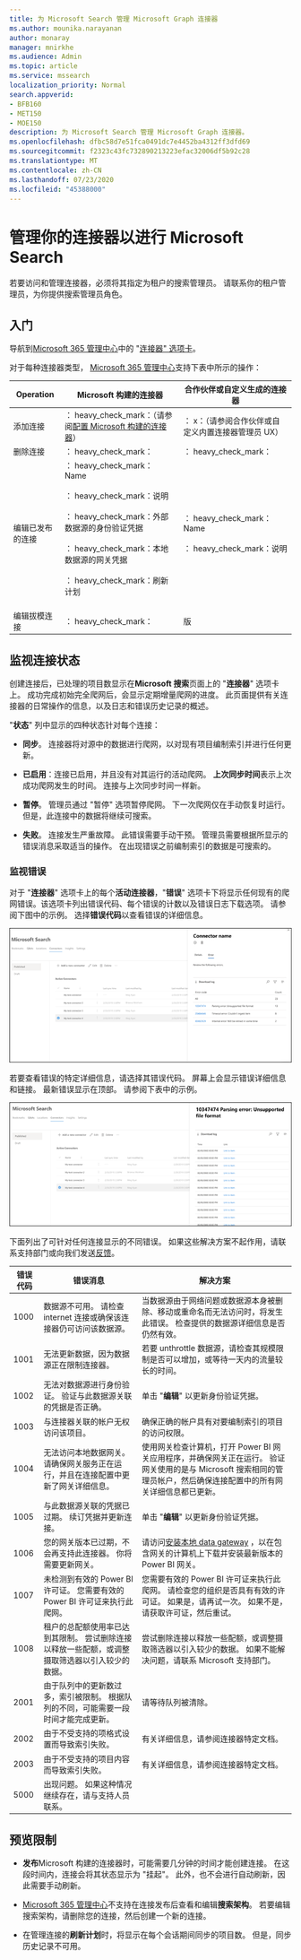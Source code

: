 ```yaml
---
title: 为 Microsoft Search 管理 Microsoft Graph 连接器
ms.author: mounika.narayanan
author: monaray
manager: mnirkhe
ms.audience: Admin
ms.topic: article
ms.service: mssearch
localization_priority: Normal
search.appverid:
- BFB160
- MET150
- MOE150
description: 为 Microsoft Search 管理 Microsoft Graph 连接器。
ms.openlocfilehash: dfbc58d7e51fca0491dc7e4452ba4312ff3dfd69
ms.sourcegitcommit: f2323c43fc732890213223efac32006df5b92c28
ms.translationtype: MT
ms.contentlocale: zh-CN
ms.lasthandoff: 07/23/2020
ms.locfileid: "45388000"
---
```

# <a name="manage-your-connector-for-microsoft-search"></a>管理你的连接器以进行 Microsoft Search

若要访问和管理连接器，必须将其指定为租户的搜索管理员。 请联系你的租户管理员，为你提供搜索管理员角色。

## <a name="get-started"></a>入门

导航到[Microsoft 365 管理中心](https://admin.microsoft.com)中的 "[连接器" 选项卡](https://admin.microsoft.com/Adminportal/Home#/MicrosoftSearch/Connectors)。

对于每种连接器类型， [Microsoft 365 管理中心](https://admin.microsoft.com)支持下表中所示的操作：

Operation | Microsoft 构建的连接器 | 合作伙伴或自定义生成的连接器
--- | --- | ---
添加连接 | ： heavy_check_mark：（请参阅[配置 Microsoft 构建的连接器](configure-connector.md)） | ： x：（请参阅合作伙伴或自定义内置连接器管理员 UX）
删除连接 | ： heavy_check_mark： | ： heavy_check_mark：
编辑已发布的连接 | ： heavy_check_mark： Name<br></br> ： heavy_check_mark：说明<br></br> ： heavy_check_mark：外部数据源的身份验证凭据<br></br> ： heavy_check_mark：本地数据源的网关凭据<br></br> ： heavy_check_mark：刷新计划<br></br> | ： heavy_check_mark： Name<br></br> ： heavy_check_mark：说明
编辑拔模连接 | ： heavy_check_mark： | 版

## <a name="monitor-your-connection-status"></a>监视连接状态

创建连接后，已处理的项目数显示在**Microsoft 搜索**页面上的 "**连接器**" 选项卡上。 成功完成初始完全爬网后，会显示定期增量爬网的进度。 此页面提供有关连接器的日常操作的信息，以及日志和错误历史记录的概述。

"**状态**" 列中显示的四种状态针对每个连接：

* **同步**。 连接器将对源中的数据进行爬网，以对现有项目编制索引并进行任何更新。

* **已启用**：连接已启用，并且没有对其运行的活动爬网。 **上次同步时间**表示上次成功爬网发生的时间。 连接与上次同步时间一样新。

* **暂停**。 管理员通过 "暂停" 选项暂停爬网。 下一次爬网仅在手动恢复时运行。 但是，此连接中的数据将继续可搜索。

* **失败**。 连接发生严重故障。 此错误需要手动干预。 管理员需要根据所显示的错误消息采取适当的操作。 在出现错误之前编制索引的数据是可搜索的。

### <a name="monitor-errors"></a>监视错误

对于 "**连接器**" 选项卡上的每个**活动连接器**，"**错误**" 选项卡下将显示任何现有的爬网错误。该选项卡列出错误代码、每个错误的计数以及错误日志下载选项。 请参阅下图中的示例。 选择**错误代码**以查看错误的详细信息。

![选择了连接器的连接器列表，详细信息窗格显示了此连接器的3个错误。](media/errormonitoring1.png)

若要查看错误的特定详细信息，请选择其错误代码。 屏幕上会显示错误详细信息和链接。 最新错误显示在顶部。 请参阅下表中的示例。

![连接器列表，选择了一个连接器，详细信息窗格显示了连接器的错误列表。 ](media/errormonitoring2.png)

下面列出了可针对任何连接显示的不同错误。 如果这些解决方案不起作用，请联系支持部门或向我们发送[反馈](connectors-feedback.md)。

错误代码 | 错误消息 | 解决方案
--- | --- | ---
1000 | 数据源不可用。 请检查 internet 连接或确保该连接器仍可访问该数据源。 | 当数据源由于网络问题或数据源本身被删除、移动或重命名而无法访问时，将发生此错误。 检查提供的数据源详细信息是否仍然有效。
1001 | 无法更新数据，因为数据源正在限制连接器。 | 若要 unthrottle 数据源，请检查其规模限制是否可以增加，或等待一天内的流量较长的时间。
1002 | 无法对数据源进行身份验证。 验证与此数据源关联的凭据是否正确。 | 单击 "**编辑**" 以更新身份验证凭据。
1003 | 与连接器关联的帐户无权访问该项目。 |  确保正确的帐户具有对要编制索引的项目的访问权限。
1004 | 无法访问本地数据网关。 请确保网关服务正在运行，并且在连接配置中更新了网关详细信息。 | 使用网关检查计算机，打开 Power BI 网关应用程序，并确保网关正在运行。 验证网关使用的是与 Microsoft 搜索相同的管理员帐户，然后确保连接配置中的所有网关详细信息都已更新。
1005 | 与此数据源关联的凭据已过期。 续订凭据并更新连接。 | 单击 "**编辑**" 以更新身份验证凭据。
1006 | 您的网关版本已过期，不会再支持此连接器。 你将需要更新网关。 | 请访问[安装本地 data gateway](https://docs.microsoft.com/data-integration/gateway/service-gateway-install) ，以在包含网关的计算机上下载并安装最新版本的 Power BI 网关。
1007 | 未检测到有效的 Power BI 许可证。 您需要有效的 Power BI 许可证来执行此爬网。 | 您需要有效的 Power BI 许可证来执行此爬网。 请检查您的组织是否具有有效的许可证。 如果是，请再试一次。 如果不是，请获取许可证，然后重试。
1008 | 租户的总配额使用率已达到其限制。 尝试删除连接以释放一些配额，或调整摄取筛选器以引入较少的数据。 | 尝试删除连接以释放一些配额，或调整摄取筛选器以引入较少的数据。 如果不能解决问题，请联系 Microsoft 支持部门。
2001 | 由于队列中的更新数过多，索引被限制。 根据队列的不同，可能需要一段时间才能完成更新。 | 请等待队列被清除。
2002 | 由于不受支持的项格式设置而导致索引失败。 | 有关详细信息，请参阅连接器特定文档。
2003 | 由于不受支持的项目内容而导致索引失败。 | 有关详细信息，请参阅连接器特定文档。
5000 | 出现问题。 如果这种情况继续存在，请与支持人员联系。 |

## <a name="preview-limitations"></a>预览限制

* **发布**Microsoft 构建的连接器时，可能需要几分钟的时间才能创建连接。 在这段时间内，连接会将其状态显示为 "挂起"。 此外，也不会进行自动刷新，因此需要手动刷新。

* [Microsoft 365 管理中心](https://admin.microsoft.com)不支持在连接发布后查看和编辑**搜索架构**。 若要编辑搜索架构，请删除您的连接，然后创建一个新的连接。

* 在管理连接的**刷新计划**时，将显示在每个会话期间同步的项目数。 但是，同步历史记录不可用。
